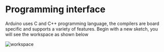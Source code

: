 # Programming interface

Arduino uses C and C++ programming language, the compilers are board specific and supports a variety of features. Begin with a new sketch, you will see the workspace as shown below

![workspace]()
